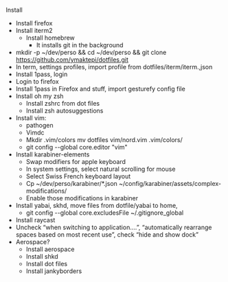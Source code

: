 Install

- Install firefox
- Install iterm2
    - Install homebrew
        - It installs git in the background
- mkdir -p ~/dev/perso && cd ~/dev/perso && git clone https://github.com/ymaktepi/dotfiles.git
- In term, settings profiles, import profile from dotfiles/iterm/iterm.,json
- Install 1pass, login
- Login to firefox
- Install 1pass in Firefox and stuff, import gesturefy config file
- Install oh my zsh
    - Install zshrc from dot files
    - Install zsh autosuggestions
- Install vim:
    -  pathogen
    - Vimdc
    - Mkdir .vim/colors mv dotfiles vim/nord.vim .vim/colors/
    - git config --global core.editor "vim"
- Install karabiner-elements
    - Swap modifiers for apple keyboard
    - In system settings, select natural scrolling for mouse
    - Select Swiss French keyboard layout
    - Cp ~/dev/perso/karabiner/*.json ~/config/karabiner/assets/complex-modifications/
    - Enable those modifications in karabiner
- Install yabai, skhd, move files from dotfile/yabai to home, 
    - git config --global core.excludesFile  ~/.gitignore_global
- Install raycast 
- Uncheck “when switching to application….”, “automatically rearrange spaces based on most recent use”, check “hide and show dock”
- Aerospace?
    - Install aerospace
    - Install shkd 
    - Install dot files
    - Install jankyborders

